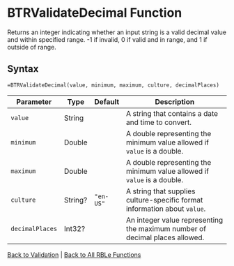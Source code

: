 # BTRValidateDecimal Function

Returns an integer indicating whether an input string is a valid decimal value and within specified range. -1 if invalid, 0 if valid and in range, and 1 if outside of range.

## Syntax

```excel
=BTRValidateDecimal(value, minimum, maximum, culture, decimalPlaces)
```

Parameter | Type | Default | Description
---|---|---|---
`value` | String |  | A string that contains a date and time to convert.
`minimum` | Double |  | A double representing the minimum value allowed if `value` is a double.
`maximum` | Double |  | A double representing the minimum value allowed if `value` is a double.
`culture` | String? | `"en-US"` | A string that supplies culture-specific format information about `value`.
`decimalPlaces` | Int32? |  | An integer value representing the maximum number of decimal places allowed.

[Back to Validation](Readme.md) | [Back to All RBLe Functions](/RBLe/Readme.md#function-documentation)